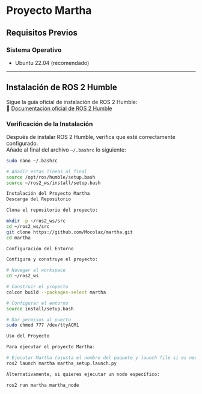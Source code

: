 # Proyecto Martha

## Requisitos Previos

### Sistema Operativo
- Ubuntu 22.04 (recomendado)

---

## Instalación de ROS 2 Humble

Sigue la guía oficial de instalación de ROS 2 Humble:  
🔗 [Documentación oficial de ROS 2 Humble](https://docs.ros.org/en/humble/Installation.html)

### Verificación de la Instalación

Después de instalar ROS 2 Humble, verifica que esté correctamente configurado.  
Añade al final del archivo `~/.bashrc` lo siguiente:

```bash
sudo nano ~/.bashrc

# Añadir estas líneas al final
source /opt/ros/humble/setup.bash
source ~/ros2_ws/install/setup.bash

Instalación del Proyecto Martha
Descarga del Repositorio

Clona el repositorio del proyecto:

mkdir -p ~/ros2_ws/src
cd ~/ros2_ws/src
git clone https://github.com/Mocolax/martha.git
cd martha

Configuración del Entorno

Configura y construye el proyecto:

# Navegar al workspace
cd ~/ros2_ws

# Construir el proyecto
colcon build --packages-select martha

# Configurar el entorno
source install/setup.bash

# Dar permisos al puerto
sudo chmod 777 /dev/ttyACM1

Uso del Proyecto

Para ejecutar el proyecto Martha:

# Ejecutar Martha (ajusta el nombre del paquete y launch file si es necesario)
ros2 launch martha martha_setup.launch.py

Alternativamente, si quieres ejecutar un nodo específico:

ros2 run martha martha_node
